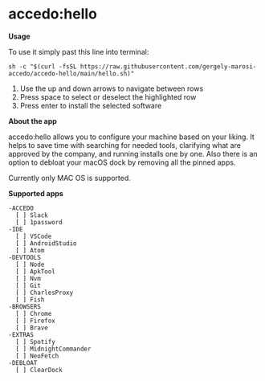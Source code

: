 # accedo:hello

**Usage**

To use it simply past this line into terminal:

    sh -c "$(curl -fsSL https://raw.githubusercontent.com/gergely-marosi-accedo/accedo-hello/main/hello.sh)"

1. Use the up and down arrows to navigate between rows
2. Press space to select or deselect the highlighted row
3. Press enter to install the selected software

**About the app**

accedo:hello allows you to configure your machine based on your liking. It helps to save time with searching for needed tools, clarifying what are approved by the company, and running installs one by one. Also there is an option to debloat your macOS dock by removing all the pinned apps.

Currently only MAC OS is supported.

**Supported apps**

    -ACCEDO
      [ ] Slack
      [ ] 1password
    -IDE
      [ ] VSCode
      [ ] AndroidStudio
      [ ] Atom
    -DEVTOOLS
      [ ] Node
      [ ] ApkTool
      [ ] Nvm
      [ ] Git
      [ ] CharlesProxy
      [ ] Fish
    -BROWSERS
      [ ] Chrome
      [ ] Firefox
      [ ] Brave
    -EXTRAS
      [ ] Spotify
      [ ] MidnightCommander
      [ ] NeoFetch
    -DEBLOAT
      [ ] ClearDock
